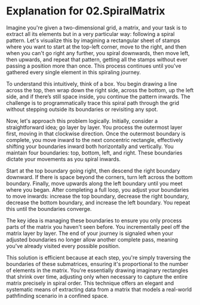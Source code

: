 # Explanation for 02.SpiralMatrix

Imagine you're given a two-dimensional grid, a matrix, and your task is to extract all its elements but in a very particular way: following a spiral pattern. Let's visualize this by imagining a rectangular sheet of stamps where you want to start at the top-left corner, move to the right, and then when you can't go right any further, you spiral downwards, then move left, then upwards, and repeat that pattern, getting all the stamps without ever passing a position more than once. This process continues until you've gathered every single element in this spiraling journey.

To understand this intuitively, think of a box. You begin drawing a line across the top, then wrap down the right side, across the bottom, up the left side, and if there’s still space inside, you continue the pattern inwards. The challenge is to programmatically trace this spiral path through the grid without stepping outside its boundaries or revisiting any spot.

Now, let's approach this problem logically. Initially, consider a straightforward idea; go layer by layer. You process the outermost layer first, moving in that clockwise direction. Once the outermost boundary is complete, you move inward to the next concentric rectangle, effectively shifting your boundaries inward both horizontally and vertically. You maintain four boundaries: top, bottom, left, and right. These boundaries dictate your movements as you spiral inwards.

Start at the top boundary going right, then descend the right boundary downward. If there is space beyond the corners, turn left across the bottom boundary. Finally, move upwards along the left boundary until you meet where you began. After completing a full loop, you adjust your boundaries to move inwards: increase the top boundary, decrease the right boundary, decrease the bottom boundary, and increase the left boundary. You repeat this until the boundaries converge.

The key idea is managing these boundaries to ensure you only process parts of the matrix you haven't seen before. You incrementally peel off the matrix layer by layer. The end of your journey is signaled when your adjusted boundaries no longer allow another complete pass, meaning you've already visited every possible position.

This solution is efficient because at each step, you're simply traversing the boundaries of these submatrices, ensuring it's proportional to the number of elements in the matrix. You're essentially drawing imaginary rectangles that shrink over time, adjusting only when necessary to capture the entire matrix precisely in spiral order. This technique offers an elegant and systematic means of extracting data from a matrix that models a real-world pathfinding scenario in a confined space.